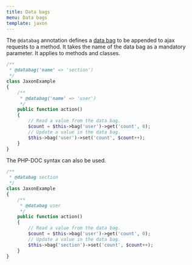 ```yaml
---
title: Data bags
menu: Data bags
template: jaxon
---
```


The `@databag` annotation defines a [data bag](../../05.features/04.databags/) to be appended to ajax requests to a method.
It takes the name of the data bag as a mandatory parameter.
It applies to methods and classes.

```php
/**
 * @databag('name' => 'section')
 */
class JaxonExample
{
    /**
     * @databag('name' => 'user')
     */
    public function action()
    {
        // Read a value from the data bag.
        $count = $this->bag('user')->get('count', 0);
        // Update a value in the data bag.
        $this->bag('user')->set('count', $count++);
    }
}
```

The PHP-DOC syntax can also be used.

```php
/**
 * @databag section
 */
class JaxonExample
{
    /**
     * @databag user
     */
    public function action()
    {
        // Read a value from the data bag.
        $count = $this->bag('user')->get('count', 0);
        // Update a value in the data bag.
        $this->bag('section')->set('count', $count++);
    }
}
```
